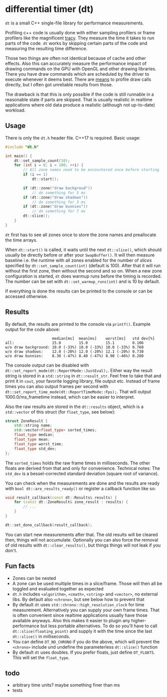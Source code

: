 # differential timer (dt)
`dt` is a small C++ single-file library for performance measurements.

Profiling c++ code is usually done with either sampling profilers or frame profilers like the magnificent [tracy](https://github.com/wolfpld/tracy). They measure the time it takes to run parts of the code. `dt` works by skipping certain parts of the code and measuring the resulting time difference.

Those two things are often not identical because of cache and other effects. Also this can accurately measure the performance impact of drawing commands on the GPU with OpenGL and other drawing libraries. There you have draw commands which are scheduled by the driver to execute whenever it deems best. There are [means](https://www.khronos.org/opengl/wiki/Query_Object#Timer_queries) to profile draw calls directly, but I often got unreliable results from those.

The drawback is that this is only possible if the code is still runnable in a reasonable state if parts are skipped. That is usually realistic in realtime applications where old data produce a realistic (although not up-to-date) workload.

## Usage
There is only the `dt.h` header file. C++17 is required. Basic usage:

```c++
#include "dt.h"

int main() {
	dt::set_sample_count(10);
	for (int i = 0; i < 100; ++i) {
		// All zone names need to be encountered once before starting
		if (i == 1)
			dt::start();

		if (dt::zone("draw backgroud"))
			// do something for 5 ms
		if (dt::zone("draw shadows"))
			// do something for 3 ms
		if (dt::zone("draw bunnies"))
			// do something for 7 ms
		dt::slice();
	}
}
```

`dt` first has to see all zones once to store the zone names and preallocate the time arrays.

When `dt::start()` is called, it waits until the next `dt::slice()`, which should usually be directly before or after your `SwapBuffer()`. It will then measure baseline i.e. the runtime with all zones enabled for the number of *slices* specified by `dt::set_sample_count(int)` (default is 100). After that it will run without the first zone, then without the second and so on. When a new zone configuration is started, `dt` does warmup runs before the timing is recorded. The number can be set with `dt::set_warmup_runs(int)` and is 10 by default.

<!-- ![Example state](gfx.drawio.svg) -->

If everything is done the results can be printed to the console or can be accessed otherwise.

## Results
By default, the results are printed to the console via `printf()`. Example output for the code above:
```
                     median[ms]  mean[ms]    worst[ms]   std dev[%]
all:                 15.0        15.0        15.1        0.106
w/o draw background: 10.0 (-33%) 10.0 (-33%) 10.0 (-33%) 0.760
w/o draw shadows:    12.0 (-20%) 12.0 (-20%) 12.1 (-20%) 0.730
w/o draw bunnies:    8.30 (-47%) 8.40 (-47%) 8.90 (-46%) 0.280
```

The console output can be disabled with `dt::set_report_mode(dt::ReportMode::JustEval);`. Either way the result string is stored in a `std::string` in `dt::result_str`. Feel free to take that and print it in `cout`, your favorite logging library, file output etc. Instead of frame times you can also output frames per second with `dt::set_report_time_mode(dt::ReportTimeMode::Fps);`. That will output 1000.0/ms_frametime instead, which can be easier to interpret.

Also the raw results are stored in the `dt::results` object, which is a `std::vector` of this struct (for `float_type`, see below):
```c++
struct ZoneResult {
	std::string name;
	std::vector<float_type> sorted_times;
	float_type median;
	float_type mean;
	float_type worst_time;
	float_type std_dev;
};
```
The `sorted_times` holds the raw frame times in milliseconds. The other floats are derived from that and only for convenience. Technical notes: The `std_dev` is a bessel-corrected standard deviation (square root of variance).

You can check when the measurements are done and the results are ready with `bool dt::are_results_ready()` or register a callback function like so:
```c++
void result_callback(const dt::Results& results) {
	for (const dt::ZoneResult& zone_result : results) {
		// ...
	}
}

dt::set_done_callback(result_callback);
```

You can start new measurements after that. The old results will be cleared then, things will not accumulate. Optionally you can also force the removal of old results with `dt::clear_results()`, but things things will not leak if you don't.

## Fun facts
- Zones can be nested
- A zone can be used multiple times in a slice/frame. Those will then all be toggled and evaluated together as expected
- `dt.h` includes `<algorithm>`, `<cmath>`, `<string>` and `<vector>`, no external libs. By default also `<chrono>`, but see below how to prevent that
- By default `dt` uses `std::chrono::high_resolution_clock` for time measurement. Alternatively you can supply your own frame times. That is often convenient since realtime applications usually have those available anyways. Also this makes it easier to plugin any higher-performance but less portable alternatives. To do so you'll have to call `dt::slice(floating_point)` and supply it with the time since the last `dt::slice()` in milliseconds.
- You can define `DT_NO_CHRONO` if you do the above, which will prevent the `<chrono>` include und undefine the parameterless `dt::slice()` function
- By default `dt` uses doubles. If you prefer floats, just define `DT_FLOATS`. This will set the `float_type`.

## todo
- arbitrary time units? maybe something finer than ms
- tests